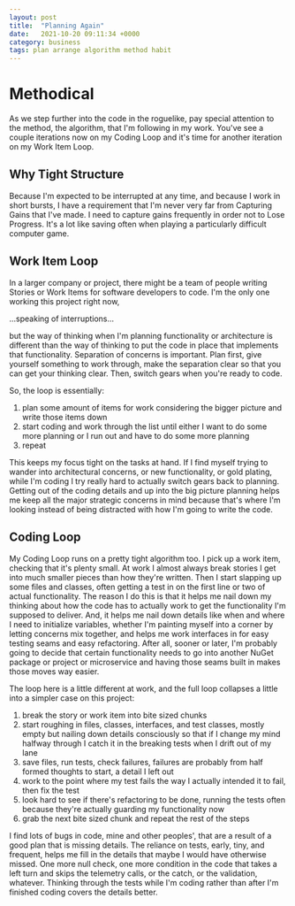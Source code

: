 ```yaml
---
layout: post
title:  "Planning Again"
date:   2021-10-20 09:11:34 +0000
category: business
tags: plan arrange algorithm method habit
---
```


# Methodical
As we step further into the code in the roguelike, pay special attention to the method, the algorithm, that I'm following in my work. You've see a couple iterations now on my Coding Loop and it's time for another iteration on my Work Item Loop.  

## Why Tight Structure
Because I'm expected to be interrupted at any time, and because I work in short bursts, I have a requirement that I'm never very far from Capturing Gains that I've made. I need to capture gains frequently in order not to Lose Progress. It's a lot like saving often when playing a particularly difficult computer game.  

## Work Item Loop
In a larger company or project, there might be a team of people writing Stories or Work Items for software developers to code. I'm the only one working this project right now, 

...speaking of interruptions...

but the way of thinking when I'm planning functionality or architecture is different than the way of thinking to put the code in place that implements that functionality. Separation of concerns is important. Plan first, give yourself something to work through, make the separation clear so that you can get your thinking clear. Then, switch gears when you're ready to code.  

So, the loop is essentially:
1. plan some amount of items for work considering the bigger picture and write those items down  
1. start coding and work through the list until either I want to do some more planning or I run out and have to do some more planning  
1. repeat  

This keeps my focus tight on the tasks at hand. If I find myself trying to wander into architectural concerns, or new functionality, or gold plating, while I'm coding I try really hard to actually switch gears back to planning. Getting out of the coding details and up into the big picture planning helps me keep all the major strategic concerns in mind because that's where I'm looking instead of being distracted with how I'm going to write the code.  

## Coding Loop
My Coding Loop runs on a pretty tight algorithm too. I pick up a work item, checking that it's plenty small. At work I almost always break stories I get into much smaller pieces than how they're written. Then I start slapping up some files and classes, often getting a test in on the first line or two of actual functionality. The reason I do this is that it helps me nail down my thinking about how the code has to actually work to get the functionality I'm supposed to deliver. And, it helps me nail down details like when and where I need to initialize variables, whether I'm painting myself into a corner by letting concerns mix together, and helps me work interfaces in for easy testing seams and easy refactoring. After all, sooner or later, I'm probably going to decide that certain functionality needs to go into another NuGet package or project or microservice and having those seams built in makes those moves way easier.  

The loop here is a little different at work, and the full loop collapses a little into a simpler case on this project:

1. break the story or work item into bite sized chunks  
1. start roughing in files, classes, interfaces, and test classes, mostly empty but nailing down details consciously so that if I change my mind halfway through I catch it in the breaking tests when I drift out of my lane  
1. save files, run tests, check failures, failures are probably from half formed thoughts to start, a detail I left out  
1. work to the point where my test fails the way I actually intended it to fail, then fix the test  
1. look hard to see if there's refactoring to be done, running the tests often because they're actually guarding my functionality now  
1. grab the next bite sized chunk and repeat the rest of the steps  

I find lots of bugs in code, mine and other peoples', that are a result of a good plan that is missing details. The reliance on tests, early, tiny, and frequent, helps me fill in the details that maybe I would have otherwise missed. One more null check, one more condition in the code that takes a left turn and skips the telemetry calls, or the catch, or the validation, whatever. Thinking through the tests while I'm coding rather than after I'm finished coding covers the details better.  